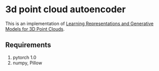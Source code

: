 # 3d point cloud autoencoder

This is an implementation of [Learning Representations and Generative Models for 3D Point Clouds](https://arxiv.org/abs/1707.02392).

## Requirements
1. pytorch 1.0
2. numpy, Pillow

